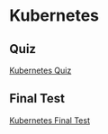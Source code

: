 # Kubernetes

## Quiz

[Kubernetes Quiz](https://forms.gle/DYEXA3FfpUKrd3NL6)

## Final Test

[Kubernetes Final Test](https://forms.gle/jbo1CYCKnaYmcv438)